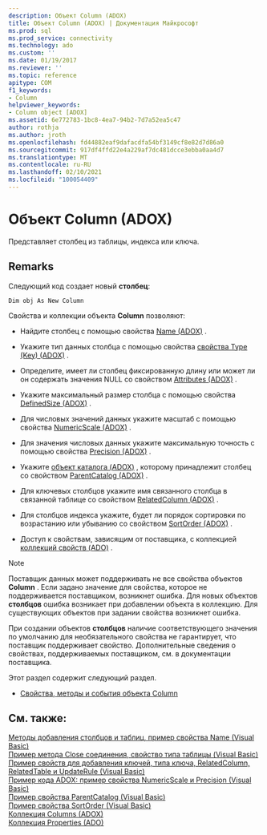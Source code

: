 ```yaml
---
description: Объект Column (ADOX)
title: Объект Column (ADOX) | Документация Майкрософт
ms.prod: sql
ms.prod_service: connectivity
ms.technology: ado
ms.custom: ''
ms.date: 01/19/2017
ms.reviewer: ''
ms.topic: reference
apitype: COM
f1_keywords:
- Column
helpviewer_keywords:
- Column object [ADOX]
ms.assetid: 6e772783-1bc8-4ea7-94b2-7d7a52ea5c47
author: rothja
ms.author: jroth
ms.openlocfilehash: fd44882eaf9dafacdfa54bf3149cf8e82d7d86a0
ms.sourcegitcommit: 917df4ffd22e4a229af7dc481dcce3ebba0aa4d7
ms.translationtype: MT
ms.contentlocale: ru-RU
ms.lasthandoff: 02/10/2021
ms.locfileid: "100054409"
---
```

# <a name="column-object-adox"></a>Объект Column (ADOX)
Представляет столбец из таблицы, индекса или ключа.  
  
## <a name="remarks"></a>Remarks  
 Следующий код создает новый **столбец**:  
  
 `Dim obj As New Column`  
  
 Свойства и коллекции объекта **Column** позволяют:  
  
-   Найдите столбец с помощью свойства [Name (ADOX)](./name-property-adox.md) .  
  
-   Укажите тип данных столбца с помощью свойства [свойства Type (Key) (ADOX)](./type-property-key-adox.md) .  
  
-   Определите, имеет ли столбец фиксированную длину или может ли он содержать значения NULL со свойством [Attributes (ADOX)](./attributes-property-adox.md) .  
  
-   Укажите максимальный размер столбца с помощью свойства [DefinedSize (ADOX)](./definedsize-property-adox.md) .  
  
-   Для числовых значений данных укажите масштаб с помощью свойства [NumericScale (ADOX)](./numericscale-property-adox.md) .  
  
-   Для значения числовых данных укажите максимальную точность с помощью свойства [Precision (ADOX)](./precision-property-adox.md) .  
  
-   Укажите [объект каталога (ADOX)](./catalog-object-adox.md) , которому принадлежит столбец со свойством [ParentCatalog (ADOX)](./parentcatalog-property-adox.md) .  
  
-   Для ключевых столбцов укажите имя связанного столбца в связанной таблице со свойством [RelatedColumn (ADOX)](./relatedcolumn-property-adox.md) .  
  
-   Для столбцов индекса укажите, будет ли порядок сортировки по возрастанию или убыванию со свойством [SortOrder (ADOX)](./sortorder-property-adox.md) .  
  
-   Доступ к свойствам, зависящим от поставщика, с коллекцией [коллекций свойств (ADO)](../ado-api/properties-collection-ado.md) .  
  
> [!NOTE]
>  Поставщик данных может поддерживать не все свойства объектов **Column** . Если задано значение для свойства, которое не поддерживается поставщиком, возникнет ошибка. Для новых объектов **столбцов** ошибка возникает при добавлении объекта в коллекцию. Для существующих объектов при задании свойства возникнет ошибка.  
>   
>  При создании объектов **столбцов** наличие соответствующего значения по умолчанию для необязательного свойства не гарантирует, что поставщик поддерживает свойство. Дополнительные сведения о свойствах, поддерживаемых поставщиком, см. в документации поставщика.  
  
 Этот раздел содержит следующий раздел.  
  
-   [Свойства, методы и события объекта Column](./column-object-properties-methods-and-events.md)  
  
## <a name="see-also"></a>См. также:  
 [Методы добавления столбцов и таблиц, пример свойства Name (Visual Basic)](./columns-and-tables-append-methods-name-property-example-vb.md)   
 [Пример метода Close соединения, свойство типа таблицы (Visual Basic)](./connection-close-method-table-type-property-example-vb.md)   
 [Пример свойств для добавления ключей, типа ключа, RelatedColumn, RelatedTable и UpdateRule (Visual Basic)](./keys-append-method-key-type-relatedcolumn-relatedtable-example-vb.md)   
 [Пример кода ADOX: пример свойства NumericScale и Precision (Visual Basic)](./adox-code-example-numericscale-and-precision-properties-example-vb.md)   
 [Пример свойства ParentCatalog (Visual Basic)](./parentcatalog-property-example-vb.md)   
 [Пример свойства SortOrder (Visual Basic)](./sortorder-property-example-vb.md)   
 [Коллекция Columns (ADOX)](./columns-collection-adox.md)   
 [Коллекция Properties (ADO)](../ado-api/properties-collection-ado.md)